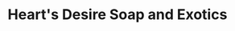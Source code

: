 ---
title: "Heart's Desire Soap and Exotics"
url: /pismo-beach/hearts-desire-soap-and-exotics/
shop: Kosmetik
---